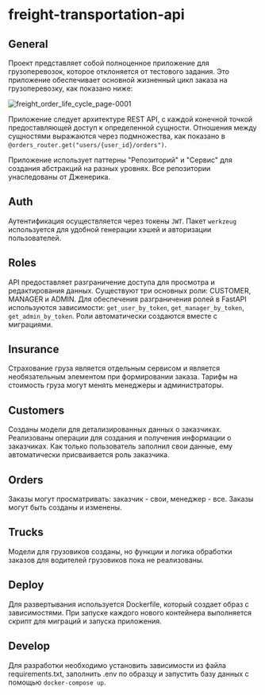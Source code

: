 # freight-transportation-api

## General
Проект представляет собой полноценное приложение для грузоперевозок, которое отклоняется от тестового задания. Это приложение обеспечивает основной жизненный цикл заказа на грузоперевозку, как показано ниже:

![freight_order_life_cycle_page-0001](https://github.com/restlifeness/freight-transportation-api/assets/134733009/d5ec4819-d6fa-48e7-bf2e-53d82f73e97c)

Приложение следует архитектуре REST API, с каждой конечной точкой предоставляющей доступ к определенной сущности. Отношения между сущностями выражаются через подмножества, как показано в `@orders_router.get("users/{user_id}/orders")`.

Приложение использует паттерны "Репозиторий" и "Сервис" для создания абстракций на разных уровнях. Все репозитории унаследованы от Дженерика. 

## Auth
Аутентификация осуществляется через токены `JWT`. Пакет `werkzeug` используется для удобной генерации хэшей и авторизации пользователей.

## Roles
API предоставляет разграничение доступа для просмотра и редактирования данных. Существуют три основных роли: CUSTOMER, MANAGER и ADMIN. Для обеспечения разграничения ролей в FastAPI используются зависимости: `get_user_by_token`, `get_manager_by_token`, `get_admin_by_token`. Роли автоматически создаются вместе с миграциями.

## Insurance
Страхование груза является отдельным сервисом и является необязательным элементом при формировании заказа. Тарифы на стоимость груза могут менять менеджеры и администраторы.

## Customers
Созданы модели для детализированных данных о заказчиках. Реализованы операции для создания и получения информации о заказчиках. Как только пользователь заполнил свои данные, ему автоматически присваивается роль заказчика.

## Orders
Заказы могут просматривать: заказчик - свои, менеджер - все. Заказы могут быть созданы и изменены.

## Trucks 
Модели для грузовиков созданы, но функции и логика обработки заказов для водителей грузовиков пока не реализованы.

## Deploy
Для развертывания используется Dockerfile, который создает образ с зависимостями. При запуске каждого нового контейнера выполняется скрипт для миграций и запуска приложения.

## Develop
Для разработки необходимо установить зависимости из файла requirements.txt, заполнить .env по образцу и запустить базу данных с помощью `docker-compose up`.
